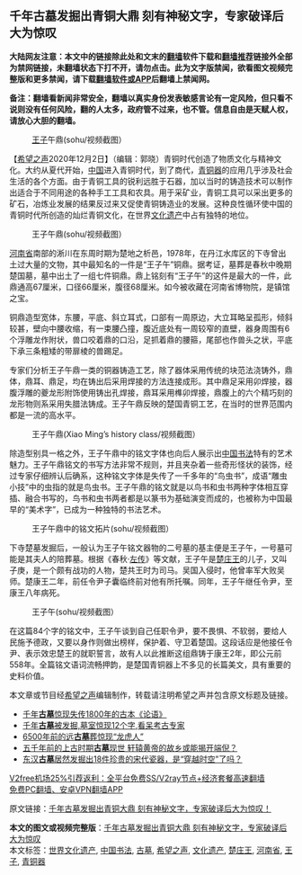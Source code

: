  <h2>千年古墓发掘出青铜大鼎 刻有神秘文字，专家破译后大为惊叹</h2> <p class="notice"><b>大陆网友注意：本文中的链接除此处和文末的<a href="https://github.com/bannedbook/fanqiang" >翻墙</a>软件下载和<a href="https://github.com/killgcd/justmysocks/blob/master/README.md">翻墙推荐</a>链接外全部为禁网链接，未翻墙状态下打不开，请勿点击。此为文字版禁闻，欲看图文视频完整版和更多禁闻，请下载<a href="https://github.com/bannedbook/fanqiang">翻墙软件或APP</a>后翻墙上禁闻网。</p><p>备注：翻墙看新闻非常安全，翻墙以真实身份发表敏感言论有一定风险，但只看不说则没有任何风险，翻的人太多，政府管不过来，也不管。信息自由是天赋人权，请放心大胆的翻墙。</b></p>  <div class="entry"> <figure><figcaption><a href="https://www.bannedbook.org/bnews/tag/%E7%8E%8B%E5%AD%90/" class="st_tag internal_tag" rel="tag" title="标签 王子 下的日志">王子</a>午鼎(sohu/视频截图）</figcaption></figure> <p>【<span class='wp_keywordlink_affiliate'><a href="https://www.soundofhope.org" title="希望之声" target="_blank">希望之声</a></span>2020年12月2日】（编辑：郭晓）青铜时代创造了物质文化与精神文化。大约从夏代开始，<span class='wp_keywordlink_affiliate'><a href="https://www.bannedbook.org/" title="中国" target="_blank">中国</a></span>进入青铜时代，到了商代，<a href="https://www.bannedbook.org/bnews/tag/%E9%9D%92%E9%93%9C%E5%99%A8/" class="st_tag internal_tag" rel="tag" title="标签 青铜器 下的日志">青铜器</a>的应用几乎涉及社会生活的各个方面。由于青铜工具的锐利远胜于石器，加以当时的铸造技术可以制作出适合于不同用途的各种手工工具和农具。用于采矿业，青铜工具可以采出更多的矿石，冶炼业发展的结果反过来又促使青铜铸造业的发展。这种良性循环使中国的青铜时代所创造的灿烂青铜文化，在世界<a href="https://www.bannedbook.org/bnews/tag/%E6%96%87%E5%8C%96%E9%81%97%E4%BA%A7/" class="st_tag internal_tag" rel="tag" title="标签 文化遗产 下的日志">文化遗产</a>中占有独特的地位。</p> <figure><figcaption>王子午鼎(sohu/视频截图）</figcaption></figure> <p><a href="https://www.bannedbook.org/bnews/tag/%e6%b2%b3%e5%8d%97%e7%9c%81/" class="st_tag internal_tag" rel="tag" title="标签 河南省 下的日志">河南省</a>南部的淅川在东周时期为楚地之析邑，1978年，在丹江水库区的下寺曾出土过大量的文物，其中最知名的一件是“王子午”铜鼎。据考证，墓葬是春秋中晚期楚国墓，墓中出土了一组七件铜鼎。鼎上铭刻有“王子午”的这件是最大的一件，此鼎通高67厘米，口径66厘米，腹径68厘米。如今被收藏在河南省博物院，是镇馆之宝。</p>  <p>铜鼎造型宽体，东腰，平底、斜立耳式，口部有一周原边，大立耳略呈孤形，倾斜较甚，壁向中腰收缩，有一束腰凸撞，腹近底处有一周较窄的直壁，器身周围有6个浮雕龙作附状，兽口咬着鼎的口沿，足抓着鼎的腰箍，尾部也作兽头之状，平底下承三条粗矮的带扉棱的兽踢足。</p> <p>专家们分析王子午鼎一类的铜器铸造工艺，除了器体采用传统的块范法浇铸外，鼎体，鼎耳、鼎足，均在铸出后采用焊接的方法连接成形。其中鼎足采用卯焊接，器腹浮雕的夔龙形附饰使用铸出孔焊接，鼎耳采用榫卯焊接，鼎腹上的六个精巧刻的龙形物则系采用失腊法铸成。王子午鼎反映的楚国青铜工艺，在当时的世界范围内都是一流的高水平。</p>  <figure><figcaption>王子午鼎(Xiao Ming&#8217;s history class/视频截图）</figcaption></figure> <p>除造型别具一格之外，王子午鼎中的铭文字体也向后人展示出<a href="https://www.bannedbook.org/bnews/tag/%E4%B8%AD%E5%9B%BD%E4%B9%A6%E6%B3%95/" class="st_tag internal_tag" rel="tag" title="标签 中国书法 下的日志">中国书法</a>特有的艺术魅力。王子午鼎铭文的书写方法非常不规则，并且夹杂着一些奇形怪状的装饰，经过专家仔细辨认后确系，这种铭文字体是失传了一千多年的“鸟虫书”，成语“雕虫小技”中的虫指的就是鸟虫书。王子午鼎的铭文就是以鸟书和虫书两种字体相互穿插、融合书写的，鸟书和虫书两者都是以篆书为基础演变而成的，也被称为中国最早的“美术字”，已成为一种独特的书法艺术。</p> <figure><figcaption>王子午鼎中的铭文拓片(sohu/视频截图）</figcaption></figure> <p>下寺楚墓发掘后，一般认为王子午铭文器物的二号墓的基主便是王子午，一号墓可能是其夫人的陪葬墓。根据《春秋·<span class='wp_keywordlink'><a href="https://www.bannedbook.org/forum24/topic538.html" title="《左传》" target="_blank">左传</a></span>》等文献，王子午是<a href="https://www.bannedbook.org/bnews/tag/%e6%a5%9a%e5%ba%84%e7%8e%8b/" class="st_tag internal_tag" rel="tag" title="标签 楚庄王 下的日志">楚庄王</a>的儿子，又叫子庚，是一个颇有战功的人物，楚共王时为司马。吴国入侵时，他曾率军大败吴师。楚康王二年，前任令尹子囊临终前对他有所托嘱。同年，王子午继任令尹，至康王八年病死。</p>  <figure><figcaption>王子午(sohu/视频截图）</figcaption></figure> <p>在这篇84个字的铭文中，王子午谈到自己任职令尹，要不畏惧、不软弱，要给人民施予德政，又要以身作则做出榜样，保护着、守卫着楚国。这段话应是他接任令尹、表示效忠楚王的就职誓言，故有人以此推断这组鼎铸于康王2年，即公元前558年。全篇铭文语词流畅押韵，是楚国青铜器上不多见的长篇美文，具有重要的史料价值。</p> <p>本文章或节目经<a href="https://www.bannedbook.org/bnews/tag/%e5%b8%8c%e6%9c%9b%e4%b9%8b%e5%a3%b0/" class="st_tag internal_tag" rel="tag" title="标签 希望之声 下的日志">希望之声</a>编辑制作，转载请注明希望之声并包含原文标题及链接。</p>  <ul class='op-related-articles' title='相关阅读'> <li><a href='https://www.bannedbook.org/bnews/comments/20201115/1431358.html' target='_blank'>千年<b>古墓</b>惊现失传1800年的古本《论语》</a></li> <li><a href='https://www.bannedbook.org/bnews/comments/20201114/1430690.html' target='_blank'>千年<b>古墓</b>被发掘,墓室惊现12个字,看呆考古专家</a></li> <li><a href='https://www.bannedbook.org/bnews/comments/20201110/1428424.html' target='_blank'>6500年前的远<b>古墓</b>葬惊现“龙虎人”</a></li> <li><a href='https://www.bannedbook.org/bnews/comments/20201106/1426517.html' target='_blank'>五千年前的上古时期<b>古墓</b>现世 轩辕黄帝的故乡或能揭开端倪？</a></li> <li><a href='https://www.bannedbook.org/bnews/comments/20201031/1423427.html' target='_blank'>东汉<b>古墓</b>居然发掘出18件珍贵的宋代瓷器，是“穿越时空”了吗？</a></li> </ul> <p class="texttj"> <a href="https://www.bannedbook.org/forum23/topic22702.html" target="_blank">V2free机场25%引荐返利：全平台免费SS/V2ray节点+经济套餐高速翻墙</a><br/> <a href="https://github.com/bannedbook/fanqiang/wiki/%E7%A6%81%E9%97%BB%E7%BD%91%E5%AE%89%E5%8D%93%E7%BF%BB%E5%A2%99%E6%96%B0%E9%97%BBAPP" target="_blank">免费PC翻墙、安卓VPN翻墙APP</a></p><p>原文链接：<a class="src_link"  href="https://www.soundofhope.org/post/447169" target="_blank">千年古墓发掘出青铜大鼎 刻有神秘文字，专家破译后大为惊叹！</a></p><a name='sharetosocial'></a>       <div><b>本文的图文或视频完整版</b>：<a href='https://www.bannedbook.org/bnews/comments/20201203/1441054.html'>千年古墓发掘出青铜大鼎 刻有神秘文字，专家破译后大为惊叹</a></div>  </div><!--END ENTRY--> <div class="postfooter"> <div>本文标签：<a href="https://www.bannedbook.org/bnews/tag/%E4%B8%96%E7%95%8C%E6%96%87%E5%8C%96%E9%81%97%E4%BA%A7/" rel="tag">世界文化遗产</a>, <a href="https://www.bannedbook.org/bnews/tag/%E4%B8%AD%E5%9B%BD%E4%B9%A6%E6%B3%95/" rel="tag">中国书法</a>, <a href="https://www.bannedbook.org/bnews/tag/%e5%8f%a4%e5%a2%93/" rel="tag">古墓</a>, <a href="https://www.bannedbook.org/bnews/tag/%e5%b8%8c%e6%9c%9b%e4%b9%8b%e5%a3%b0/" rel="tag">希望之声</a>, <a href="https://www.bannedbook.org/bnews/tag/%E6%96%87%E5%8C%96%E9%81%97%E4%BA%A7/" rel="tag">文化遗产</a>, <a href="https://www.bannedbook.org/bnews/tag/%e6%a5%9a%e5%ba%84%e7%8e%8b/" rel="tag">楚庄王</a>, <a href="https://www.bannedbook.org/bnews/tag/%e6%b2%b3%e5%8d%97%e7%9c%81/" rel="tag">河南省</a>, <a href="https://www.bannedbook.org/bnews/tag/%E7%8E%8B%E5%AD%90/" rel="tag">王子</a>, <a href="https://www.bannedbook.org/bnews/tag/%E9%9D%92%E9%93%9C%E5%99%A8/" rel="tag">青铜器</a></div>  </div><!--END POSTFOOTER--> 